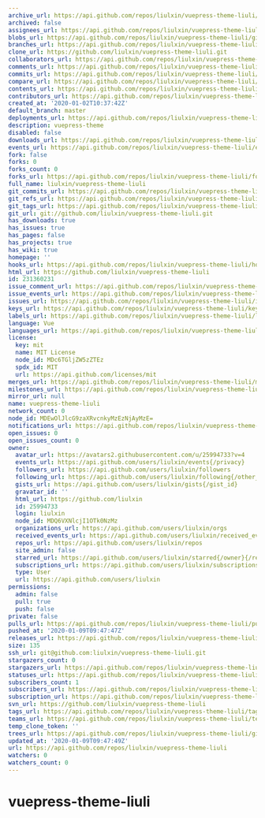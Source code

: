 ```yaml
---
archive_url: https://api.github.com/repos/liulxin/vuepress-theme-liuli/{archive_format}{/ref}
archived: false
assignees_url: https://api.github.com/repos/liulxin/vuepress-theme-liuli/assignees{/user}
blobs_url: https://api.github.com/repos/liulxin/vuepress-theme-liuli/git/blobs{/sha}
branches_url: https://api.github.com/repos/liulxin/vuepress-theme-liuli/branches{/branch}
clone_url: https://github.com/liulxin/vuepress-theme-liuli.git
collaborators_url: https://api.github.com/repos/liulxin/vuepress-theme-liuli/collaborators{/collaborator}
comments_url: https://api.github.com/repos/liulxin/vuepress-theme-liuli/comments{/number}
commits_url: https://api.github.com/repos/liulxin/vuepress-theme-liuli/commits{/sha}
compare_url: https://api.github.com/repos/liulxin/vuepress-theme-liuli/compare/{base}...{head}
contents_url: https://api.github.com/repos/liulxin/vuepress-theme-liuli/contents/{+path}
contributors_url: https://api.github.com/repos/liulxin/vuepress-theme-liuli/contributors
created_at: '2020-01-02T10:37:42Z'
default_branch: master
deployments_url: https://api.github.com/repos/liulxin/vuepress-theme-liuli/deployments
description: vuepress-theme
disabled: false
downloads_url: https://api.github.com/repos/liulxin/vuepress-theme-liuli/downloads
events_url: https://api.github.com/repos/liulxin/vuepress-theme-liuli/events
fork: false
forks: 0
forks_count: 0
forks_url: https://api.github.com/repos/liulxin/vuepress-theme-liuli/forks
full_name: liulxin/vuepress-theme-liuli
git_commits_url: https://api.github.com/repos/liulxin/vuepress-theme-liuli/git/commits{/sha}
git_refs_url: https://api.github.com/repos/liulxin/vuepress-theme-liuli/git/refs{/sha}
git_tags_url: https://api.github.com/repos/liulxin/vuepress-theme-liuli/git/tags{/sha}
git_url: git://github.com/liulxin/vuepress-theme-liuli.git
has_downloads: true
has_issues: true
has_pages: false
has_projects: true
has_wiki: true
homepage: ''
hooks_url: https://api.github.com/repos/liulxin/vuepress-theme-liuli/hooks
html_url: https://github.com/liulxin/vuepress-theme-liuli
id: 231360231
issue_comment_url: https://api.github.com/repos/liulxin/vuepress-theme-liuli/issues/comments{/number}
issue_events_url: https://api.github.com/repos/liulxin/vuepress-theme-liuli/issues/events{/number}
issues_url: https://api.github.com/repos/liulxin/vuepress-theme-liuli/issues{/number}
keys_url: https://api.github.com/repos/liulxin/vuepress-theme-liuli/keys{/key_id}
labels_url: https://api.github.com/repos/liulxin/vuepress-theme-liuli/labels{/name}
language: Vue
languages_url: https://api.github.com/repos/liulxin/vuepress-theme-liuli/languages
license:
  key: mit
  name: MIT License
  node_id: MDc6TGljZW5zZTEz
  spdx_id: MIT
  url: https://api.github.com/licenses/mit
merges_url: https://api.github.com/repos/liulxin/vuepress-theme-liuli/merges
milestones_url: https://api.github.com/repos/liulxin/vuepress-theme-liuli/milestones{/number}
mirror_url: null
name: vuepress-theme-liuli
network_count: 0
node_id: MDEwOlJlcG9zaXRvcnkyMzEzNjAyMzE=
notifications_url: https://api.github.com/repos/liulxin/vuepress-theme-liuli/notifications{?since,all,participating}
open_issues: 0
open_issues_count: 0
owner:
  avatar_url: https://avatars2.githubusercontent.com/u/25994733?v=4
  events_url: https://api.github.com/users/liulxin/events{/privacy}
  followers_url: https://api.github.com/users/liulxin/followers
  following_url: https://api.github.com/users/liulxin/following{/other_user}
  gists_url: https://api.github.com/users/liulxin/gists{/gist_id}
  gravatar_id: ''
  html_url: https://github.com/liulxin
  id: 25994733
  login: liulxin
  node_id: MDQ6VXNlcjI1OTk0NzMz
  organizations_url: https://api.github.com/users/liulxin/orgs
  received_events_url: https://api.github.com/users/liulxin/received_events
  repos_url: https://api.github.com/users/liulxin/repos
  site_admin: false
  starred_url: https://api.github.com/users/liulxin/starred{/owner}{/repo}
  subscriptions_url: https://api.github.com/users/liulxin/subscriptions
  type: User
  url: https://api.github.com/users/liulxin
permissions:
  admin: false
  pull: true
  push: false
private: false
pulls_url: https://api.github.com/repos/liulxin/vuepress-theme-liuli/pulls{/number}
pushed_at: '2020-01-09T09:47:47Z'
releases_url: https://api.github.com/repos/liulxin/vuepress-theme-liuli/releases{/id}
size: 135
ssh_url: git@github.com:liulxin/vuepress-theme-liuli.git
stargazers_count: 0
stargazers_url: https://api.github.com/repos/liulxin/vuepress-theme-liuli/stargazers
statuses_url: https://api.github.com/repos/liulxin/vuepress-theme-liuli/statuses/{sha}
subscribers_count: 1
subscribers_url: https://api.github.com/repos/liulxin/vuepress-theme-liuli/subscribers
subscription_url: https://api.github.com/repos/liulxin/vuepress-theme-liuli/subscription
svn_url: https://github.com/liulxin/vuepress-theme-liuli
tags_url: https://api.github.com/repos/liulxin/vuepress-theme-liuli/tags
teams_url: https://api.github.com/repos/liulxin/vuepress-theme-liuli/teams
temp_clone_token: ''
trees_url: https://api.github.com/repos/liulxin/vuepress-theme-liuli/git/trees{/sha}
updated_at: '2020-01-09T09:47:49Z'
url: https://api.github.com/repos/liulxin/vuepress-theme-liuli
watchers: 0
watchers_count: 0
---
```


# vuepress-theme-liuli